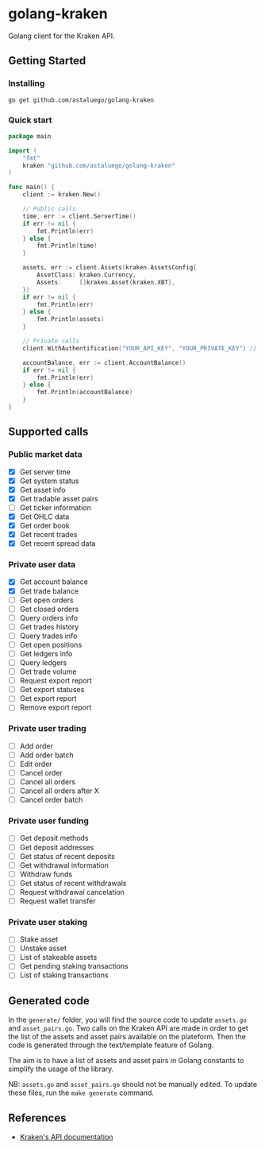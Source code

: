 # golang-kraken
 
Golang client for the Kraken API.

## Getting Started

### Installing

`go get github.com/astaluego/golang-kraken`

### Quick start

```go
package main

import (
    "fmt"
    kraken "github.com/astaluego/golang-kraken"
)

func main() {
    client := kraken.New()

    // Public calls
    time, err := client.ServerTime()
    if err != nil {
        fmt.Println(err)
    } else {
        fmt.Println(time)
    }

    assets, err := client.Assets(kraken.AssetsConfig{
        AssetClass: kraken.Currency,
        Assets:     []kraken.Asset{kraken.XBT},
    })
    if err != nil {
        fmt.Println(err)
    } else {
        fmt.Println(assets)
    }

    // Private calls
    client.WithAuthentification("YOUR_API_KEY", "YOUR_PRIVATE_KEY") // To generate a new one --> https://www.kraken.com/u/security/api

    accountBalance, err := client.AccountBalance()
    if err != nil {
        fmt.Println(err)
    } else {
        fmt.Println(accountBalance)
    }
}
```

## Supported calls

### Public market data

- [x] Get server time
- [x] Get system status
- [x] Get asset info
- [x] Get tradable asset pairs
- [ ] Get ticker information
- [x] Get OHLC data
- [x] Get order book
- [x] Get recent trades
- [x] Get recent spread data

### Private user data

- [x] Get account balance
- [x] Get trade balance
- [ ] Get open orders
- [ ] Get closed orders
- [ ] Query orders info
- [ ] Get trades history
- [ ] Query trades info
- [ ] Get open positions
- [ ] Get ledgers info
- [ ] Query ledgers
- [ ] Get trade volume
- [ ] Request export report
- [ ] Get export statuses
- [ ] Get export report
- [ ] Remove export report

### Private user trading

- [ ] Add order
- [ ] Add order batch
- [ ] Edit order
- [ ] Cancel order
- [ ] Cancel all orders
- [ ] Cancel all orders after X
- [ ] Cancel order batch

### Private user funding

- [ ] Get deposit methods
- [ ] Get deposit addresses
- [ ] Get status of recent deposits
- [ ] Get withdrawal information
- [ ] Withdraw funds
- [ ] Get status of recent withdrawals
- [ ] Request withdrawal cancelation
- [ ] Request wallet transfer

### Private user staking

- [ ] Stake asset
- [ ] Unstake asset
- [ ] List of stakeable assets
- [ ] Get pending staking transactions
- [ ] List of staking transactions

## Generated code

In the `generate/` folder, you will find the source code to update `assets.go` and `asset_pairs.go`. Two calls on the Kraken API are made in order to get the list of the assets and asset pairs available on the plateform. Then the code is generated through the text/template feature of Golang.

The aim is to have a list of assets and asset pairs in Golang constants to simplify the usage of the library.

NB: `assets.go` and `asset_pairs.go` should not be manually edited. To update these files, run the `make generate` command.

## References

 - [Kraken's API documentation](https://docs.kraken.com/rest/)

